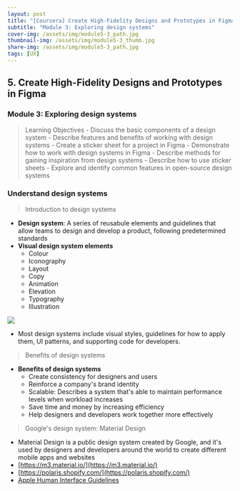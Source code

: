 ```yaml
---
layout: post
title: "[Coursera] Create High-Fidelity Designs and Prototypes in Figma 5-3"
subtitle: "Module 3: Exploring design systems"
cover-img: /assets/img/module5-3_path.jpg
thumbnail-img: /assets/img/module5-3_thumb.jpg
share-img: /assets/img/module5-3_path.jpg
tags: [UX]
--- 
```


## 5. Create High-Fidelity Designs and Prototypes in Figma
### Module 3: Exploring design systems

> Learning Objectives
	- Discuss the basic components of a design system
	- Describe features and benefits of working with design systems
	- Create a sticker sheet for a project in Figma
	- Demonstrate how to work with design systems in Figma
	- Describe methods for gaining inspiration from design systems
	- Describe how to use sticker sheets
	- Explore and identify common features in open-source design systems

### Understand design systems

> Introduction to design systems

- **Design system**: A series of reusabule elements and guidelines that allow teams to design and develop a product, following predetermined standards
- **Visual design system elements**
	- Colour
    - Iconography
    - Layout
    - Copy
    - Animation
    - Elevation
    - Typography
    - Illustration
    
![](https://velog.velcdn.com/images/erica990604/post/ad931608-b6d9-45e5-ba87-fef4644f4d8b/image.png)
- Most design systems include visual styles, guidelines for how to apply them, UI patterns, and supporting code for developers.

> Benefits of design systems

- **Benefits of design systems**
	- Create consistency for designers and users
    - Reinforce a company's brand identity
    - Scalable: Describes a system that's able to maintain performance levels when workload increases
    - Save time and money by increasing efficiency
    - Help designers and developers work together more effectively

> Google's design system: Material Design

- Material Design is a public design system created by Google, and it's used by designers and developers around the world to create different mobile apps and websites
- [https://m3.material.io/](https://m3.material.io/)
- [https://polaris.shopify.com/](https://polaris.shopify.com/)
- [Apple Human Interface Guidelines](https://developer.apple.com/design/)